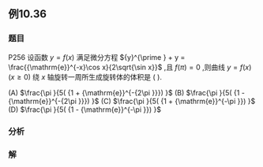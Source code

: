 ## 例10.36
### 题目
P256 设函数 $y = f( x)$ 满足微分方程 ${y}^{\prime } + y = \frac{{\mathrm{e}}^{-x}\cos x}{2\sqrt{\sin x}}$ ,且 $f( \pi ) = 0$ ,则曲线 $y = f( x) ( {x \geq 0})$ 绕 $x$ 轴旋转一周所生成旋转体的体积是 ( ).

(A) $\frac{\pi }{5( {1 + {\mathrm{e}}^{-{2\pi }}}) }$ (B) $\frac{\pi }{5( {1 - {\mathrm{e}}^{-{2\pi }}}) }$ (C) $\frac{\pi }{5( {1 + {\mathrm{e}}^{-\pi }}) }$ (D) $\frac{\pi }{5( {1 - {\mathrm{e}}^{-\pi }}) }$
### 分析

### 解